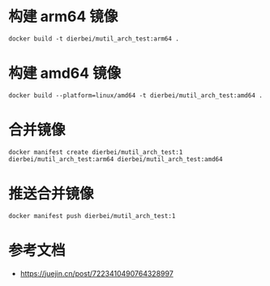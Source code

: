 # 构建 arm64 镜像
```shell
docker build -t dierbei/mutil_arch_test:arm64 .
```

# 构建 amd64 镜像
```shell
docker build --platform=linux/amd64 -t dierbei/mutil_arch_test:amd64 .
```

# 合并镜像
```shell
docker manifest create dierbei/mutil_arch_test:1 dierbei/mutil_arch_test:arm64 dierbei/mutil_arch_test:amd64
```

# 推送合并镜像
```text
docker manifest push dierbei/mutil_arch_test:1
```

# 参考文档
- https://juejin.cn/post/7223410490764328997
